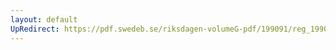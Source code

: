 ```yaml
---
layout: default
UpRedirect: https://pdf.swedeb.se/riksdagen-volumeG-pdf/199091/reg_199091/reg_199091_0359.pdf
---
```

